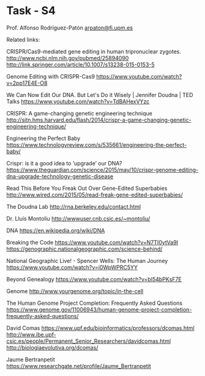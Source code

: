 # Task - S4

Prof. Alfonso Rodríguez-Patón
arpaton@fi.upm.es

Related links:

CRISPR/Cas9-mediated gene editing in human tripronuclear zygotes.
http://www.ncbi.nlm.nih.gov/pubmed/25894090
http://link.springer.com/article/10.1007/s13238-015-0153-5

Genome Editing with CRISPR-Cas9
https://www.youtube.com/watch?v=2pp17E4E-O8

We Can Now Edit Our DNA. But Let's Do it Wisely | Jennifer Doudna | TED Talks
https://www.youtube.com/watch?v=TdBAHexVYzc

CRISPR: A game-changing genetic engineering technique
http://sitn.hms.harvard.edu/flash/2014/crispr-a-game-changing-genetic-engineering-technique/

Engineering the Perfect Baby
https://www.technologyreview.com/s/535661/engineering-the-perfect-baby/

Crispr: is it a good idea to ‘upgrade’ our DNA?
https://www.theguardian.com/science/2015/may/10/crispr-genome-editing-dna-upgrade-technology-genetic-disease

Read This Before You Freak Out Over Gene-Edited Superbabies
http://www.wired.com/2015/05/read-freak-gene-edited-superbabies/

The Doudna Lab
http://rna.berkeley.edu/contact.html

Dr. Lluís Montoliu
http://wwwuser.cnb.csic.es/~montoliu/



DNA
https://en.wikipedia.org/wiki/DNA

Breaking the Code
https://www.youtube.com/watch?v=N7TI0ytVa9I
https://genographic.nationalgeographic.com/science-behind/

National Geographic Live! - Spencer Wells: The Human Journey
https://www.youtube.com/watch?v=i0WpWPRC5YY


Beyond Genealogy
https://www.youtube.com/watch?v=bI54bPKsF7E

Genome
http://www.yourgenome.org/topic/in-the-cell

The Human Genome Project Completion: Frequently Asked Questions
https://www.genome.gov/11006943/human-genome-project-completion-frequently-asked-questions/

David Comas
https://www.upf.edu/bioinformatics/professors/dcomas.html
http://www.ibe.upf-csic.es/people/Permanent_Senior_Researchers/davidcomas.html
http://biologiaevolutiva.org/dcomas/

Jaume Bertranpetit 
https://www.researchgate.net/profile/Jaume_Bertranpetit





